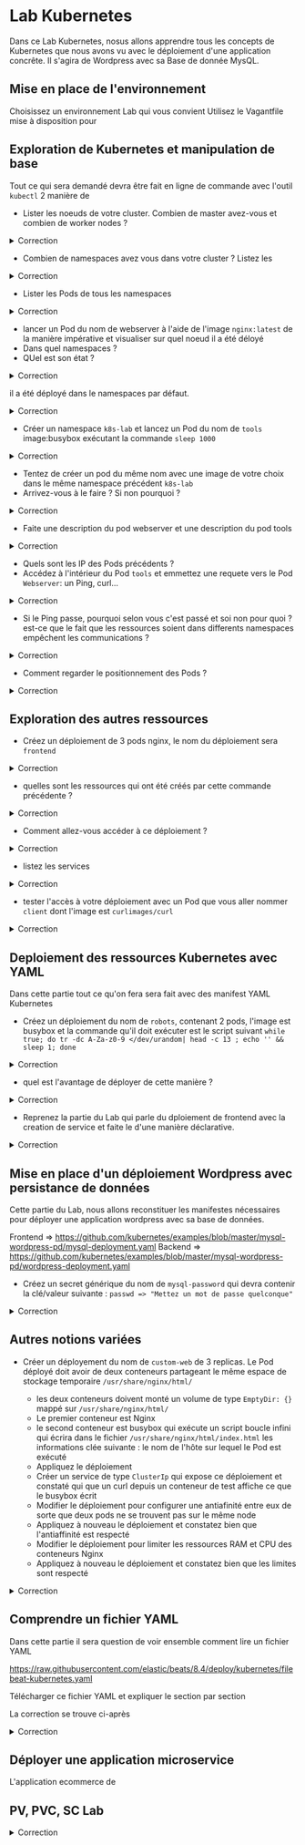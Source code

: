 # Lab Kubernetes

Dans ce Lab Kubernetes, nosus allons apprendre tous les concepts de Kubernetes que nous avons vu avec le déploiement d'une application concrête. Il s'agira de Wordpress avec sa Base de donnée MysQL.

## Mise en place de l'environnement

Choisissez un environnement Lab qui vous convient
Utilisez le Vagantfile mise à disposition pour 

## Exploration de Kubernetes et manipulation de base

Tout ce qui sera demandé devra être fait en ligne de commande avec l'outil `kubectl`
2 manière de 

* Lister les noeuds de votre cluster. Combien de master avez-vous et combien de worker nodes ?
<details><summary>Correction</summary>

```bash
  kubectl get nodes
```

</details>

* Combien de namespaces avez vous dans votre cluster ? Listez les
<details><summary>Correction</summary>

  ```bash
  kubectl get namespaces 
  ```

</details>

* Lister les Pods de tous les namespaces
<details><summary>Correction</summary>

```bash
kubectl get pods -A 
```

</details>

* lancer un Pod du nom de webserver à l'aide de l'image `nginx:latest` de la manière impérative et visualiser sur quel noeud il a été déloyé
* Dans quel namespaces ?
* QUel est son état ?
<details><summary>Correction</summary>

```bash
kubectl run webserver --image nginx
kubectl get pods -o wide
# cette commande affiche le nom des namespaces également
kubectl get pods -o wide -A
# describe
kubectl describe pod webserver
```

</details>

il a été déployé dans le namespaces par défaut. 
<details><summary>Correction</summary>

(Source https://kubernetes.io/fr/docs/concepts/overview/working-with-objects/namespaces/) Kubernetes démarre avec quatre namespaces initiaux:
- default Le namespace par défaut pour les objets sans mention d'autre namespace
- kube-system Le namespace pour les objets créés par Kubernetes lui-même
- kube-public Ce namespace est créé automatiquement et est visible par tous les utilisateurs (y compris ceux qui ne sont pas authentifiés). Ce namespace est principalement réservé à l'utilisation du cluster, au cas où certaines ressources devraient être disponibles publiquement dans l'ensemble du cluster. L'aspect public de ce namespace n'est qu'une convention, pas une exigence.
- kube-node-lease Ce namespace contient les objets de bail associés à chaque nœud, ce qui améliore les performances des pulsations du nœud à mesure que le cluster évolue.

Lorsque vous emettez des requètes Kubectl, il se connecte au Cluster avec des setting par défaut du Context. Il est possible de changer de manière permanent ce namespace par défaut en modifiant votre context de connection.
```bash
kubectl config set-context --current --namespace=<insert-namespace-name-here>
```

</details>

* Créer un namespace `k8s-lab` et lancez un Pod du nom de `tools` image:busybox exécutant la commande `sleep 1000`
<details><summary>Correction</summary>

```bash
kubectl create ns k8s-lab
kubectl run tools --image busybox -n k8s-lab -- sleep 1000
```

</details>

* Tentez de créer un pod du même nom avec une image de votre choix dans le même namespace précédent `k8s-lab`
* Arrivez-vous à le faire ? Si non pourquoi ?
<details><summary>Correction</summary>

Dans un namespace, le nom d'une ressource doit être unique, un peu comme dans un espace de nom DNS

</details>

* Faite une description du pod webserver et une description du pod tools
<details><summary>Correction</summary>

```bash
kubectl describe pods webserver
kubectl describe pods tools -n k8s-lab
```

</details>

* Quels sont les IP des Pods précédents ?
* Accédez à l'intérieur du Pod `tools` et emmettez une requete vers le Pod `Webserver`: un Ping, curl...
<details><summary>Correction</summary>

```bash
kubectl exec -it -n k8s-lab tool -- sh
/ # ping 192.168.118.29
PING 192.168.118.29 (192.168.118.29): 56 data bytes
64 bytes from 192.168.118.29: seq=0 ttl=63 time=0.268 ms
64 bytes from 192.168.118.29: seq=1 ttl=63 time=0.063 ms
```

</details>

* Si le Ping passe, pourquoi selon vous c'est passé et soi non pour quoi ? est-ce que le fait que les ressources soient dans differents namespaces empêchent les communications ?
<details><summary>Correction</summary>

Non, les namespaces ne limitent pas les communications

</details>

* Comment regarder le positionnement des Pods ?
<details><summary>Correction</summary>

Soit en faisant le Describe comme précédament ==>  il y'a une section `Node:             k8s-worker-1/192.168.56.12`
Soit en affichant les pods avec l'option `-o wide`
```bash
kubectl get pods -o wide
```

</details>

## Exploration des autres ressources

* Créez un déploiement de 3 pods nginx, le nom du déploiement sera `frontend`
<details><summary>Correction</summary>

```bash
kubectl create deployment frontend --image nginx --replicas 3
```

je peux modifier le deploiement en faisant `kubectl edit deployment frontend`

</details>

* quelles sont les ressources qui ont été créés par cette commande précédente ?
<details><summary>Correction</summary>

Lorsqu'un déploiement est créé, en dehors de la ressource deployment elle même, derrière une ressource Replicaset du même nom dérivé est créé
```bash
kubectl get deployment
kubectl get replicaset
NAME                     DESIRED   CURRENT   READY   AGE
frontend-7f9649877f      3         3         3       2m40s
```
Ce replicat va engendrer le nombre de pods exprimé dont les noms sont à leur tour dérivés du nom replicaset
```bash
kubectl get pods
NAME                           READY   STATUS             RESTARTS        AGE
frontend-7f9649877f-29c6c      1/1     Running            0               5m36s
frontend-7f9649877f-fq5v7      1/1     Running            0               5m36s
frontend-7f9649877f-pkjst      1/1     Running            0               5m36s
```

</details>

* Comment allez-vous accéder à ce déploiement ?
<details><summary>Correction</summary>

Un déploiement dans Kubernetes n'a du sens que pour le Control plane. Derrière le déploiement en réalité c'est des Pods/Conteneurs qui seront tangibles aux quels les utilisateurs devront accéder. Donc de ce fait pour accéder au déploiement créé, il suffira en fait d'accéder aux Pods/conteneurs individuels créés, et donc par leurs IPs. avec l'option `-o wide` ou le Describe vous pouvez obtenur leurs IPs.
Bien évidemment, c'est fastidieux car il faut manuellement les chercher.
Pour rendre facile l'accès de ces 3 Pods/conteneurs créés nous aurons besoin d'un object Service qui va configurer une sorte de loadbalancer entre les 3 pods.
Désormais donc, au lieu de chercher les iP des 3 conteneurs, il nous suffira d'accéder au endpoint du service et le tour est joué.
* Créer un service du nom de `frontend-http` de type ClusterIP qui expose le Déploiement `frontend` au port 80
```bash
kubectl expose deployment frontend --port=80 --target-port=80 --name=frontend-http
```

</details>

* listez les services
<details><summary>Correction</summary>

```bash
kubectl get service
```

</details>

* tester l'accès à votre déploiement avec un Pod que vous aller nommer `client` dont l'image est `curlimages/curl`
<details><summary>Correction</summary>

```bash
kubectl run client --rm  -it --image curlimages/curl -- sh
$ curl http://frontend-http
```

```bash
vagrant@k8s-master-1:~$ kubectl get all -n kube-system
NAME                                           READY   STATUS    RESTARTS       AGE
pod/calico-kube-controllers-566654d67d-lrgpn   1/1     Running   0              20h
pod/calico-node-gk6qg                          1/1     Running   5 (20h ago)    40d
pod/calico-node-ljmmc                          1/1     Running   6 (20h ago)    40d
pod/calico-node-qg7h7                          1/1     Running   5 (20h ago)    40d
pod/coredns-565d847f94-6lfhq                   1/1     Running   6 (20h ago)    40d
pod/coredns-565d847f94-bnqlv                   1/1     Running   6 (20h ago)    40d
pod/etcd-k8s-master-1                          1/1     Running   11 (20h ago)   40d
pod/kube-apiserver-k8s-master-1                1/1     Running   17 (20h ago)   40d
pod/kube-controller-manager-k8s-master-1       1/1     Running   2 (20h ago)    28d
pod/kube-proxy-g9s6l                           1/1     Running   5 (20h ago)    40d
pod/kube-proxy-m29bk                           1/1     Running   5 (20h ago)    40d
pod/kube-proxy-z7kn6                           1/1     Running   6 (20h ago)    40d
pod/kube-scheduler-k8s-master-1                1/1     Running   0              177m

# Dans notre environnement Kubernetes, il y'a un deploiment du nom de coredns qui implemente un DNS dans le Kubernetes. 
# Quand une ressources Service est créé avec son IP l'entré DNS correspondante est ajouté et Kube-proxy se charche dattribuer
# à chaque Pod créés le fichier /ets/resolv.conf. et c'est de cette manière que à partir de n'importe quel Pod on peut accéder à un service.

NAME               TYPE        CLUSTER-IP   EXTERNAL-IP   PORT(S)                  AGE
service/kube-dns   ClusterIP   10.96.0.10   <none>        53/UDP,53/TCP,9153/TCP   40d

NAME                         DESIRED   CURRENT   READY   UP-TO-DATE   AVAILABLE   NODE SELECTOR            AGE
daemonset.apps/calico-node   3         3         3       3            3           kubernetes.io/os=linux   40d
daemonset.apps/kube-proxy    3         3         3       3            3           kubernetes.io/os=linux   40d

NAME                                      READY   UP-TO-DATE   AVAILABLE   AGE
deployment.apps/calico-kube-controllers   1/1     1            1           40d
deployment.apps/coredns                   2/2     2            2           40d

NAME                                                 DESIRED   CURRENT   READY   AGE
replicaset.apps/calico-kube-controllers-566654d67d   1         1         1       40d
replicaset.apps/coredns-565d847f94                   2         2         2       40d
vagrant@k8s-master-1:~$ kubectl run client --rm  -it --image curlimages/curl -- sh
If you don't see a command prompt, try pressing enter.
/ $ cat /etc/resolv.conf
search default.svc.cluster.local svc.cluster.local cluster.local
nameserver 10.96.0.10
options ndots:5
/ $

```

Vous remarquerez que nous avons maintenant juste besoin du nom du service qui joue d'office le role de nom DNS de mon déploiement.
Lorsque le service est créé, Kube-proxy, Kubelet... mettent tout en oeuvre pour enregister un nom de domain du service et dans le conteneur/Pod le fichier /etc/resolv.conf indique le service DNs à contacter pour la résolution.

</details>

## Deploiement des ressources Kubernetes avec YAML

Dans cette partie tout ce qu'on fera sera fait avec des manifest YAML Kubernetes

* Créez un déploiement du nom de `robots`, contenant 2 pods, l'image est busybox et la commande qu'il doit exécuter est le script suivant `while true; do tr -dc A-Za-z0-9 </dev/urandom| head -c 13 ; echo '' && sleep 1; done`
<details><summary>Correction</summary>

Pour générer les fichier YAML correspondant, il existe une astuce simple qui est de combiner l'utilisation de kubectl avec l'option `--dry-run=client -o yaml` 
l'option `--dry-run=client`indique à l'PAI server que nous somme entrain de faire des simulations et qu'il ne devra pas créer la ressource
l'otion `- o yaml` est de dire que nous voulons un output de l'objet au format YAML. 

```bash
# Etape 1 => créer un fichier du script
$ cat << _EOF > script.sh
#!/bin/sh
while true; do tr -dc A-Za-z0-9 </dev/urandom| head -c 13 ; echo '' && sleep 1; done
_EOF 
$ kubectl create deployment robots --replicas 2  --dry-run=client -o yaml --image busybox -- /bin/sh -c "`cat script.sh`" > robots.yml
$ cat robots.yml
```
```yaml
apiVersion: apps/v1
kind: Deployment
metadata:
  creationTimestamp: null
  labels:
    app: robots
  name: robots
spec:
  replicas: 2
  selector:
    matchLabels:
      app: robots
  strategy: {}
  template:
    metadata:
      creationTimestamp: null
      labels:
        app: robots
    spec:
      containers:
      - command:
        - /bin/sh
        - -c
        - |-
          #!/bin/sh
          while true; do tr -dc A-Za-z0-9 </dev/urandom| head -c 13 ; echo '' && sleep 1; done
        image: busybox
        name: busybox
        resources: {}
status: {}
```

Pour déployer donc nous ferons
```bash
kubectl apply -f robots.yml
```
Normalement si le déploiement est bien fait, vous pouvez voir les logs des pods

```bash
$ kubectl logs -f robots-577dbd8d5d-25mdb
F1buq9n5dhonu
QpcV5rcnf5yqm
eSn3raQVvBf0T
TA92AZM9Asjqr
```

</details>

* quel est l'avantage de déployer de cette manière ?
<details><summary>Correction</summary>

Avec le Apply c'est la manière déclarative de déployer et c'est grâce à cela que nous pouvons faire du IaC => l'état **désiré** de notre Cluster est sauvegardé et toute modification autres que le Apply n'est pas accepé.
Vous pouvez également utiliser kubectl apply pour mettre à jour une ressource existante en modifiant les paramètres de configuration dans le fichier manifeste donné et le Reapply.

</details>

* Reprenez la partie du Lab qui parle du dploiement de frontend avec la creation de service et faite le d'une manière déclarative.

<details><summary>Correction</summary>
Pour avoir les infirmation sur les option d'une resources Kubernetes on peut se servir de `kubectl explain`
```bash
kubectl explain deployment 
kubectl explain deployment --recursive
```
</details>

## Mise en place d'un déploiement Wordpress avec persistance de données

Cette partie du Lab, nous allons reconstituer les manifestes nécessaires pour déployer une application wordpress avec sa base de données.

Frontend => https://github.com/kubernetes/examples/blob/master/mysql-wordpress-pd/mysql-deployment.yaml
Backend => https://github.com/kubernetes/examples/blob/master/mysql-wordpress-pd/wordpress-deployment.yaml 

* Créez un secret générique du nom de `mysql-password` qui devra contenir la clé/valeur suivante : `passwd => "Mettez un mot de passe quelconque"`

<details><summary>Correction</summary>

```bash
kubectl create secret generic my-secret --from-literal=passwd=MonPassroot01 --dry-run=client -o yaml
```
le fichier YAML généré est le suivant. Remarquez que c'est par ce que le type est secret que la valeur a été encodé en Base64. 
```yaml
apiVersion: v1
data:
  passwd: TW9uUGFzc3Jvb3QwMQ==
kind: Secret
metadata:
  creationTimestamp: null
  name: my-secret
```
Si vous exécuté cette commande par exemple vous verrai le password en clair. Au temps vous dire que les type Secret ne sont pas véritablement un moyen de sécuriser son mot de passe.
```bash
echo "TW9uUGFzc3Jvb3QwMQ==" | base64 --decode
MonPassroot01
```
ou bien ceci
```bash
$ kubectl -n mynamespace get secrets mysql-password \
    -o 'jsonpath={.data.passwd}' | base64 -d
SuperSecretPassword
```

```yaml
apiVersion: v1
data:
  password: cm9vdHJvb3QwMQ==
kind: Secret
metadata:
  creationTimestamp: null
  name: mysql-pass
---
apiVersion: v1
kind: Service
metadata:
  name: wordpress
  labels:
    app: wordpress
spec:
  ports:
    - port: 80
  selector:
    app: wordpress
    tier: frontend
  type: LoadBalancer
---
apiVersion: v1
kind: PersistentVolumeClaim
metadata:
  name: wp-pv-claim
  labels:
    app: wordpress
spec:
  accessModes:
    - ReadWriteOnce
  resources:
    requests:
      storage: 20Gi
---
apiVersion: apps/v1 #  for k8s versions before 1.9.0 use apps/v1beta2  and before 1.8.0 use extensions/v1beta1
kind: Deployment
metadata:
  name: wordpress
  labels:
    app: wordpress
spec:
  selector:
    matchLabels:
      app: wordpress
      tier: frontend
  strategy:
    type: RollingUpdate
  template:
    metadata:
      labels:
        app: wordpress
        tier: frontend
    spec:
      containers:
      - image: wordpress:4.8-apache
        name: wordpress
        env:
        - name: WORDPRESS_DB_HOST
          value: wordpress-mysql
        - name: WORDPRESS_DB_PASSWORD
          valueFrom:
            secretKeyRef:
              name: mysql-pass
              key: password
        ports:
        - containerPort: 80
          name: wordpress
        volumeMounts:
        - name: wordpress-persistent-storage
          mountPath: /var/www/html
      volumes:
      - name: wordpress-persistent-storage
        persistentVolumeClaim:
          claimName: wp-pv-claim
```

```yaml
apiVersion: v1
kind: Service
metadata:
  name: wordpress-mysql
  labels:
    app: wordpress
spec:
  ports:
    - port: 3306
  selector:
    app: wordpress
    tier: mysql
  clusterIP: None
---
apiVersion: v1
kind: PersistentVolumeClaim
metadata:
  name: mysql-pv-claim
  labels:
    app: wordpress
spec:
  accessModes:
    - ReadWriteOnce
  resources:
    requests:
      storage: 20Gi
---
apiVersion: apps/v1 # for k8s versions before 1.9.0 use apps/v1beta2  and before 1.8.0 use extensions/v1beta1
kind: Deployment
metadata:
  name: wordpress-mysql
  labels:
    app: wordpress
spec:
  selector:
    matchLabels:
      app: wordpress
      tier: mysql
  strategy:
    type: Recreate
  template:
    metadata:
      labels:
        app: wordpress
        tier: mysql
    spec:
      containers:
      - image: mysql:5.6
        name: mysql
        env:
        - name: MYSQL_ROOT_PASSWORD
          valueFrom:
            secretKeyRef:
              name: mysql-pass
              key: password
        livenessProbe:
          tcpSocket:
            port: 3306
        ports:
        - containerPort: 3306
          name: mysql
        volumeMounts:
        - name: mysql-persistent-storage
          mountPath: /var/lib/mysql
      volumes:
      - name: mysql-persistent-storage
        persistentVolumeClaim:
          claimName: mysql-pv-claim
```


```bash
$ kubectl apply -f front-wordpress.yml                                                                                ✔ ╱ base  ╱ at mawaki-k8s-lab ⎈ ╱ at 16:28:37 
secret/mysql-pass created
service/wordpress created
persistentvolumeclaim/wp-pv-claim created
deployment.apps/wordpress created

$ kubectl apply -f back-wordpress.yml                                                                     ✔ ╱ took 3s  ╱ base  ╱ at mawaki-k8s-lab ⎈ ╱ at 16:26:37 
service/wordpress-mysql created
persistentvolumeclaim/mysql-pv-claim created
deployment.apps/wordpress-mysql created

$ kubectl get deployment,pods,svc,secret,pvc,pv,sc                                                                    ✔ ╱ base  ╱ at mawaki-k8s-lab ⎈ ╱ at 16:28:50 
NAME                              READY   UP-TO-DATE   AVAILABLE   AGE
deployment.apps/wordpress         1/1     1            1           35s
deployment.apps/wordpress-mysql   1/1     1            1           2m37s

NAME                                   READY   STATUS    RESTARTS   AGE
pod/pvlab                              1/1     Running   0          57m
pod/wordpress-5994d99f46-fddjd         1/1     Running   0          35s
pod/wordpress-mysql-7fc5cb7ccc-fkckl   1/1     Running   0          2m37s

NAME                      TYPE           CLUSTER-IP    EXTERNAL-IP   PORT(S)        AGE
service/kubernetes        ClusterIP      10.4.16.1     <none>        443/TCP        12h
service/wordpress         LoadBalancer   10.4.30.247   34.71.81.82   80:32020/TCP   35s
service/wordpress-mysql   ClusterIP      None          <none>        3306/TCP       2m37s

NAME                         TYPE                                  DATA   AGE
secret/default-token-r4p9c   kubernetes.io/service-account-token   3      12h
secret/mysql-pass            Opaque                                1      36s

NAME                                   STATUS   VOLUME                                     CAPACITY   ACCESS MODES   STORAGECLASS   AGE
persistentvolumeclaim/mysql-pv-claim   Bound    pvc-4d312cf3-609b-45c4-8e24-8de879dc2da3   20Gi       RWO            standard       2m37s
persistentvolumeclaim/pvc1             Bound    pvc-5bd5facd-2532-4789-bc25-f37337b004ec   3Gi        RWO            premium-rwo    58m
persistentvolumeclaim/wp-pv-claim      Bound    pvc-26903e6a-48aa-438f-8f86-8de264c38e67   20Gi       RWO            standard       35s

NAME                                                        CAPACITY   ACCESS MODES   RECLAIM POLICY   STATUS   CLAIM                    STORAGECLASS   REASON   AGE
persistentvolume/pvc-26903e6a-48aa-438f-8f86-8de264c38e67   20Gi       RWO            Delete           Bound    default/wp-pv-claim      standard                31s
persistentvolume/pvc-4d312cf3-609b-45c4-8e24-8de879dc2da3   20Gi       RWO            Delete           Bound    default/mysql-pv-claim   standard                2m33s
persistentvolume/pvc-5bd5facd-2532-4789-bc25-f37337b004ec   3Gi        RWO            Delete           Bound    default/pvc1             premium-rwo             57m

NAME                                             PROVISIONER             RECLAIMPOLICY   VOLUMEBINDINGMODE      ALLOWVOLUMEEXPANSION   AGE
storageclass.storage.k8s.io/premium-rwo          pd.csi.storage.gke.io   Delete          WaitForFirstConsumer   true                   12h
storageclass.storage.k8s.io/standard (default)   kubernetes.io/gce-pd    Delete          Immediate              true                   12h
storageclass.storage.k8s.io/standard-rwo         pd.csi.storage.gke.io   Delete          WaitForFirstConsumer   true                   12h
```

On accède avec l'IP public du loadBalancer 34.71.81.82 => Ok succès de connexion

</details>


## Autres notions variées

* Créer un déployement du nom de `custom-web` de 3 replicas. Le Pod déployé doit avoir de deux conteneurs partageant le même espace de stockage temporaire `/usr/share/nginx/html/`
  
  * les deux conteneurs doivent monté un volume de type `EmptyDir: {}` mappé sur `/usr/share/nginx/html/`
  * Le premier conteneur est Nginx
  * le second conteneur est busybox qui exécute un script boucle infini qui écrira dans le fichier `/usr/share/nginx/html/index.html` les informations clée suivante : le nom de l'hôte sur lequel le Pod est exécuté
  * Appliquez le déploiement 
  * Créer un service de type `ClusterIp` qui expose ce déploiement et constaté qui que un curl depuis un conteneur de test affiche ce que le busybox écrit
  * Modifier le déploiement pour configurer une antiafinité entre eux de sorte que deux pods ne se trouvent pas sur le même node
  * Appliquez à nouveau le déploiement et constatez bien que l'antiaffinité est respecté
  * Modifier le déploiement pour limiter les ressources RAM et CPU des conteneurs Nginx
  * Appliquez à nouveau le déploiement et constatez bien que les limites sont respecté


<details><summary>Correction</summary>

```yaml
---
apiVersion: v1
kind: Service
metadata:
  name: custom-web
  labels:
    app: custom-web
spec:
  ports:
    - port: 80
  selector:
    app: custom-web
  type: LoadBalancer
---
apiVersion: apps/v1
kind: Deployment
metadata:
  creationTimestamp: null
  labels:
    app: custom-web
  name: custom-web
spec:
  replicas: 4
  selector:
    matchLabels:
      app: custom-web
  strategy: {}
  template:
    metadata:
      creationTimestamp: null
      labels:
        app: custom-web
    spec:
      containers:
      - command:
        - /bin/sh
        - -c
        - |-
          #!/bin/sh
                while true; do tr -dc A-Za-z0-9 </dev/urandom| head -c 13 >> /usr/share/nginx/html/index.html  ; echo ' running on : '>> /usr/share/nginx/html/index.html; echo  ${NODE_NAME} >> /usr/share/nginx/html/index.html && sleep 5; done
          # echo Blah > /usr/share/nginx/html/index.html
          #echo '${NODE_NAME}' >> /usr/share/nginx/html/index.html
        image: busybox
        name: busybox
        env:
        - name: NODE_NAME
          valueFrom:
            fieldRef:
              fieldPath: spec.nodeName
        volumeMounts:
        - name: htmldir
          mountPath: /usr/share/nginx/html/
      - image: nginx
        name: nginx
        volumeMounts:
        - name: htmldir
          mountPath: /usr/share/nginx/html/
      volumes:
      - name: htmldir
        emptyDir: {}
```

```bash
$ kubectl apply -f custom-web.yml
service/custom-web created
deployment.apps/custom-web configured

$ kubectl logs custom-web-58f86dc44-8ghgq -c nginx                                                                  1 ✘ ╱ base  ╱ at mawaki-k8s-lab ⎈ ╱ at 16:48:19 
/docker-entrypoint.sh: /docker-entrypoint.d/ is not empty, will attempt to perform configuration
/docker-entrypoint.sh: Looking for shell scripts in /docker-entrypoint.d/
/docker-entrypoint.sh: Launching /docker-entrypoint.d/10-listen-on-ipv6-by-default.sh
10-listen-on-ipv6-by-default.sh: info: Getting the checksum of /etc/nginx/conf.d/default.conf
10-listen-on-ipv6-by-default.sh: info: Enabled listen on IPv6 in /etc/nginx/conf.d/default.conf
/docker-entrypoint.sh: Launching /docker-entrypoint.d/20-envsubst-on-templates.sh
/docker-entrypoint.sh: Launching /docker-entrypoint.d/30-tune-worker-processes.sh
/docker-entrypoint.sh: Configuration complete; ready for start up
2022/10/05 14:42:33 [notice] 1#1: using the "epoll" event method
2022/10/05 14:42:33 [notice] 1#1: nginx/1.23.1
2022/10/05 14:42:33 [notice] 1#1: built by gcc 10.2.1 20210110 (Debian 10.2.1-6)
2022/10/05 14:42:33 [notice] 1#1: OS: Linux 5.10.133+
2022/10/05 14:42:33 [notice] 1#1: getrlimit(RLIMIT_NOFILE): 1048576:1048576
2022/10/05 14:42:33 [notice] 1#1: start worker processes
2022/10/05 14:42:33 [notice] 1#1: start worker process 31
2022/10/05 14:42:33 [notice] 1#1: start worker process 32
10.128.0.13 - - [05/Oct/2022:14:45:46 +0000] "GET / HTTP/1.1" 200 2960 "-" "Mozilla/5.0 (Macintosh; Intel Mac OS X 10_15_7) AppleWebKit/537.36 (KHTML, like Gecko) Chrome/106.0.0.0 Safari/537.36" "-"
10.128.0.13 - - [05/Oct/2022:14:45:46 +0000] "GET /favicon.ico HTTP/1.1" 404 555 "http://35.223.150.115/" "Mozilla/5.0 (Macintosh; Intel Mac OS X 10_15_7) AppleWebKit/537.36 (KHTML, like Gecko) Chrome/106.0.0.0 Safari/537.36" "-"
2022/10/05 14:45:46 [error] 31#31: *1 open() "/usr/share/nginx/html/favicon.ico" failed (2: No such file or directory), client: 10.128.0.13, server: localhost, request: "GET /favicon.ico HTTP/1.1", host: "35.223.150.115", referrer: "http://35.223.150.115/"
```

</details>


## Comprendre un fichier YAML

Dans cette partie il sera question de voir ensemble comment lire un fichier YAML

https://raw.githubusercontent.com/elastic/beats/8.4/deploy/kubernetes/filebeat-kubernetes.yaml

Télécharger ce fichier YAML et expliquer le section par section

La correction se trouve ci-après

<details><summary>Correction</summary>

```yaml
# les --- que vous voyez représentent à chaque le début d'un Fichier YAML. Donc vous comprenez qu'il y'a 9 resources Kubernetes à déployer ou encore 9 fichier YAML contenus dans ce seul fichier.
# Une astuce pour bien lire ce genre de fichier est de chercher à voir quel type de Workload resource on veux déployer ? Est-ce : une Pod? Un Déploiement ? un StatefulSet ? un DaemonSet ?
# une fois que vous avez répéré de quoi il s'agit je vous recommande de commencer par ce manifest. Dans ce cas précis, il s'agit d'un DaemonSet. Donc commençons par là. Pourquoi ?
# Parce que Kubernetes est un orchestrateur de conteneurs et l'objectif d'utiliser Kubernetes ce n'est pas de jouer avec tout type de resources sans aucun but derrière. Mais plutôt de faire en sorte que chaque ressource qui sera créer réponde à un But: celui de déployer des Pods pour assurer le service voulu dans un environnement sécurisé désiré.
# Donc commencer par le DaemonSet nous donne déjà une idée de ce que ce manifeste fera: Assurer la mise en place d'un Pod qui tournera sur chaque noeud (Revoir e que c'est qu'un [DaemonSet ici](https://kubernetes.io/docs/concepts/workloads/controllers/daemonset/))
# Liser les commentaires dans les manifestes dans l'ordre suivant :
#      1. manifest de DaemonSet ==> Allons y 
#      2. Manifest de ServiceAccount ==> Allons y 
---
apiVersion: v1
kind: ConfigMap
metadata:
  name: filebeat-config
  namespace: kube-system
  labels:
    k8s-app: filebeat
data:
  filebeat.yml: |-          # Lorsqu'un configMap débute de la sorte ==> alors c'est le contenu du fichier qui est mis. et ce fichier peut être monté dans un Pod
    filebeat.inputs:
    - type: container
      paths:
        - /var/log/containers/*.log
      processors:
        - add_kubernetes_metadata:
            host: ${NODE_NAME}
            matchers:
            - logs_path:
                logs_path: "/var/log/containers/"

    # To enable hints based autodiscover, remove `filebeat.inputs` configuration and uncomment this:
    #filebeat.autodiscover:
    #  providers:
    #    - type: kubernetes
    #      node: ${NODE_NAME}
    #      hints.enabled: true
    #      hints.default_config:
    #        type: container
    #        paths:
    #          - /var/log/containers/*${data.kubernetes.container.id}.log

    processors:
      - add_cloud_metadata:
      - add_host_metadata:

    cloud.id: ${ELASTIC_CLOUD_ID}
    cloud.auth: ${ELASTIC_CLOUD_AUTH}

    output.elasticsearch:
      hosts: ['${ELASTICSEARCH_HOST:elasticsearch}:${ELASTICSEARCH_PORT:9200}']
      username: ${ELASTICSEARCH_USERNAME}
      password: ${ELASTICSEARCH_PASSWORD}
---
apiVersion: apps/v1
kind: DaemonSet # Il s'agit d'un DaemonSet
metadata:
  name: filebeat
  namespace: kube-system # le pods sera déployer dans le namespace kube-system
  labels:
    k8s-app: filebeat   # Ce DaemonSet portera ce label filebeat
spec:
  selector:
    matchLabels:
      k8s-app: filebeat # Le Selector du DaemonSet est les Template qui porteront ce label précis 
  template:         # Début du template
    metadata:
      labels:
        k8s-app: filebeat   # Le label auquel fait référence DaemonSet dans les Selector plus haut.
    spec:
      serviceAccountName: filebeat      # Le service account filebeat est le compte service avec le quel le pod va emettre ses requettes dans le Cluster. Quand vous voyez cette ligne, vous dévinez du coup qu'ils doivent avoir inclu un manifest qui crée ce ServiceAccount filebeat. c'est le Dernier Manifest. vous pous pouvez aller jeter un coup d'oeil et revenir 
      terminationGracePeriodSeconds: 30     # L'application à l'intérieur du Pod dispose de 30s de temps pour se terminer (terminationGracePeriodSeconds). Le minuteur démarre lorsque le hook de préarrêt est appelé ou lorsque le signal TERM est envoyé si aucun hook n'est défini. Si le processus est toujours en cours d'exécution après l'expiration de ce délai de grâce, il est arrêté de force par le signal KILL. Cela met fin au conteneur.
      hostNetwork: true     # Ce pod va s'exécuter dans le réseau hôte du node où il est déployé. La conséquence c'est que le pod pourra alors utiliser l'espace de noms du réseau et les ressources réseau du node, le pod peut accéder Lo, écouter les adresses et surveiller le trafic des autres pods sur le node.
      dnsPolicy: ClusterFirstWithHostNet # Ceci doit être explicitement spécifier quant l'option hostNetwork: true est utilisé. Ceci garantit le fait qu'il puisse résoudre les noms de services ou resources internes à Kubernetes. Par défaut, le fichier de configuration DNS vers lequel pointe l'indicateur --resolv-conf du kubelet est configuré pour les workload s'exécutant avec :hostNetwork. 
      containers:
      - name: filebeat  # le nom de notre conteneur
        image: docker.elastic.co/beats/filebeat:8.4.3   # l'image qui sera télécharger. avec la commande qui sera exécutée
        args: [
          "-c", "/etc/filebeat.yml",
          "-e",
        ]
        env:                                      # On charge dans le Pod les variables d'environnements suivante. Piurcertaine variables la valeur est donnée immédiatement et pour NODE_NAME il est pris de l'environement système de Kubernetes.
        - name: ELASTICSEARCH_HOST
          value: elasticsearch
        - name: ELASTICSEARCH_PORT
          value: "9200"
        - name: ELASTICSEARCH_USERNAME
          value: elastic
        - name: ELASTICSEARCH_PASSWORD
          value: changeme
        - name: ELASTIC_CLOUD_ID
          value:
        - name: ELASTIC_CLOUD_AUTH
          value:
        - name: NODE_NAME
          valueFrom:
            fieldRef:
              fieldPath: spec.nodeName
        securityContext:        # Le Pod s'exécutera avec les droit Root
          runAsUser: 0
          # If using Red Hat OpenShift uncomment this:
          #privileged: true
        resources:      # Le Pod s'exécutera avec une limitation de resources RAM et CPU mentionné. le Request c'est le minimum qui est exigé. la conséquene de ça est que si un node n'a pas suffisemnt de ressource minimale exigée le pod ne se lancera pas sur ce node
          limits:
            memory: 200Mi
          requests:
            cpu: 100m
            memory: 100Mi
        volumeMounts:           # Des volumes sont déclarés
        - name: config          # Ce volument n'est pas un volume de donnée quelconque mais un fichier qui sera placé dans le Pod
          mountPath: /etc/filebeat.yml
          readOnly: true
          subPath: filebeat.yml
        - name: data            # Volume de données monté
          mountPath: /usr/share/filebeat/data
        - name: varlibdockercontainers
          mountPath: /var/lib/docker/containers
          readOnly: true
        - name: varlog
          mountPath: /var/log
          readOnly: true
      volumes:                 # Les volumes montés sont déclarés ici.
      - name: config           # Ce volumes est particulier. En fait c'est un Config Map (le premier manifest) qui a déclare une variable en tant que fichier. Il sera monté avec les droits spécifiés
        configMap:
          defaultMode: 0640
          name: filebeat-config
      - name: varlibdockercontainers    # On monte un Directory du Node /var/lib/docker/containers dans le conteneur en suivant le même chemin (voir plus haut)
        hostPath:
          path: /var/lib/docker/containers
      - name: varlog                   # Pareil également On monte un Directory du Node /var/log dans le conteneur en suivant le même chemin (voir plus haut)
        hostPath:
          path: /var/log
      # data folder stores a registry of read status for all files, so we don't send everything again on a Filebeat pod restart
      - name: data
        hostPath:                     # Le Pod persistera certaines données dans ce directory qui sera créé sur le node si ce dernier n'existe pas. (Option DirectoryOrCreate)
          # When filebeat runs as non-root user, this directory needs to be writable by group (g+w).
          path: /var/lib/filebeat-data
          type: DirectoryOrCreate
---
apiVersion: rbac.authorization.k8s.io/v1  # Le ClusterRoles plus bas "filebeat" sera à présent associés à un compte et ce compte c'est le ServiceAccount filebeat
kind: ClusterRoleBinding
metadata:
  name: filebeat
subjects:
- kind: ServiceAccount
  name: filebeat
  namespace: kube-system
roleRef:
  kind: ClusterRole
  name: filebeat
  apiGroup: rbac.authorization.k8s.io
---
apiVersion: rbac.authorization.k8s.io/v1   # Le roles plus bas "filebeat" sera à présent associés à un compte et ce compte c'est le ServiceAccount filebeat
kind: RoleBinding
metadata:
  name: filebeat
  namespace: kube-system
subjects:
  - kind: ServiceAccount
    name: filebeat
    namespace: kube-system
roleRef:
  kind: Role
  name: filebeat
  apiGroup: rbac.authorization.k8s.io
---
apiVersion: rbac.authorization.k8s.io/v1   # Le roles plus bas "filebeat-kubeadm-config" sera à présent associé à un compte et ce compte c'est le ServiceAccount filebeat
kind: RoleBinding
metadata:
  name: filebeat-kubeadm-config
  namespace: kube-system
subjects:
  - kind: ServiceAccount
    name: filebeat
    namespace: kube-system
roleRef:
  kind: Role
  name: filebeat-kubeadm-config
  apiGroup: rbac.authorization.k8s.io
---
apiVersion: rbac.authorization.k8s.io/v1    # Definition d'un ClusterRole. La particularité c'est qu'un clusterrole n'est pas limité à un namespace
kind: ClusterRole
metadata:
  name: filebeat
  labels:
    k8s-app: filebeat
rules:
- apiGroups: [""] # "" indicates the core API group
  resources:
  - namespaces
  - pods
  - nodes
  verbs:
  - get
  - watch
  - list
- apiGroups: ["apps"]
  resources:
    - replicasets
  verbs: ["get", "list", "watch"]
- apiGroups: ["batch"]
  resources:
    - jobs
  verbs: ["get", "list", "watch"]
---
apiVersion: rbac.authorization.k8s.io/v1        # Voir L'explication du role suivant 
kind: Role
metadata:
  name: filebeat
  # should be the namespace where filebeat is running
  namespace: kube-system
  labels:
    k8s-app: filebeat
rules:
  - apiGroups:
      - coordination.k8s.io
    resources:
      - leases
    verbs: ["get", "create", "update"]
---
apiVersion: rbac.authorization.k8s.io/v1        # La définition d'un Role. qui sera créer dans le namespace kube-system. Juste pour rappel, un Role a pour scope namespace, en dehors de ce namespace ce compte n'a pas de droits
kind: Role
metadata:
  name: filebeat-kubeadm-config
  namespace: kube-system
  labels:
    k8s-app: filebeat
rules:                                      # La règle de ce Role c'est qu'il donne accès à la ressource du nom de kubeadm-config le Pouvoir de Lecture (GET)
  - apiGroups: [""]
    resources:
      - configmaps
    resourceNames:
      - kubeadm-config
    verbs: ["get"]
---
apiVersion: v1
kind: ServiceAccount               # Aussi simple que ça, on crée un compte de service ( service account) auquel on donnera les droit Role et des droits Cluster (ClusterRole)
metadata:
  name: filebeat
  namespace: kube-system
  labels:
    k8s-app: filebeat
---
```

</details>

## Déployer une application microservice

L'application ecommerce de 


## PV, PVC, SC Lab

<details><summary>Correction</summary>

```yaml
apiVersion: v1
kind: PersistentVolume
metadata:
  name: pv1
spec:
  capacity:
    storage: 10Gi
  volumeMode: Filesystem
  accessModes:
  - ReadWriteOnce
  persistentVolumeReclaimPolicy: Delete
  storageClassName: 
  local:
    path: /opt
  nodeAffinity:
    required:
      nodeSelectorTerms:
      - matchExpressions:
        - key: kubernetes.io/hostname
          operator: In
          values:
          - k8s-worker-1
          - k8s-worker-2
---
apiVersion: v1
kind: PersistentVolumeClaim
metadata:
  name: pvc1
spec:
  accessModes:
    - ReadWriteOnce
  resources:
    requests:
      storage: 3Gi
---
apiVersion: v1
kind: Pod
metadata:
  name: pvlab
spec:
  containers:
    - name: pvlab-container
      image: nginx
      ports:
        - containerPort: 80
          name: "http-server"
      volumeMounts:
        - mountPath: "/usr/share/nginx/html"
          name: wew-storage
  volumes:
    - name: wew-storage
      persistentVolumeClaim:
        claimName: pvc1
```


```bash
vagrant@k8s-master-1:~$ kubectl apply -f pv1.yml
persistentvolume/pv1 created
vagrant@k8s-master-1:~$ kubectl get pv
NAME            CAPACITY   ACCESS MODES   RECLAIM POLICY   STATUS      CLAIM                                                STORAGECLASS   REASON   AGE
els-pv-volume   10Gi       RWO            Retain           Released    default/elasticsearch-data-quickstart-es-default-0                           27d
pv1             10Gi       RWO            Delete           Available                                                                                6s
vagrant@k8s-master-1:~$ vim pvc1.yml
vagrant@k8s-master-1:~$ kubectl apply -f pvc1.yml
persistentvolumeclaim/pvc1 created
vagrant@k8s-master-1:~$ kubectl get pv,pvc
NAME                             CAPACITY   ACCESS MODES   RECLAIM POLICY   STATUS     CLAIM                                                STORAGECLASS   REASON   AGE
persistentvolume/els-pv-volume   10Gi       RWO            Retain           Released   default/elasticsearch-data-quickstart-es-default-0                           27d
persistentvolume/pv1             10Gi       RWO            Delete           Bound      default/pvc1                                                                 117s

NAME                         STATUS   VOLUME   CAPACITY   ACCESS MODES   STORAGECLASS   AGE
persistentvolumeclaim/pvc1   Bound    pv1      10Gi       RWO                           7s
vagrant@k8s-master-1:~$
```


```bash
vagrant@k8s-master-1:~$ kubectl get pv
NAME            CAPACITY   ACCESS MODES   RECLAIM POLICY   STATUS     CLAIM                                                STORAGECLASS   REASON   AGE
els-pv-volume   10Gi       RWO            Retain           Released   default/elasticsearch-data-quickstart-es-default-0                           27d
pv1             10Gi       RWO            Delete           Bound      default/pvc1                                                                 2m35s
vagrant@k8s-master-1:~$ kubectl get pvc
NAME   STATUS   VOLUME   CAPACITY   ACCESS MODES   STORAGECLASS   AGE
pvc1   Bound    pv1      10Gi       RWO                           47s
vagrant@k8s-master-1:~$ vim pvlab-pod.ymal
vagrant@k8s-master-1:~$ kubectl apply -f pvlab-pod.ymal
pod/pvlab created
vagrant@k8s-master-1:~$ kubectl get pods
NAME                        READY   STATUS    RESTARTS   AGE
elastic1                    1/1     Running   0          4h39m
frontend-86d67d9884-5f6zr   1/1     Running   0          117m
frontend-86d67d9884-dftl2   1/1     Running   0          117m
nginx-pod                   1/1     Running   0          4h38m
pvlab                       1/1     Running   0          45s
robots-68548b4489-7hrrn     1/1     Running   0          52m
robots-68548b4489-tqvjw     1/1     Running   0          52m
web1                        1/1     Running   0          4h51m
webserver                   1/1     Running   0          135m
vagrant@k8s-master-1:~$ kubectl exec -it pvlab -- sh
# ls /usr/share/nginx/html
VBoxGuestAdditions-6.1.34  cni	containerd
# touch file-from-pod-pvlab
# touch /usr/share/nginx/html/file-from-pod-pvlab
#


## sur le node on voit bien que le ficher aparait
vagrant@k8s-worker-2:~$ ls /opt/
VBoxGuestAdditions-6.1.34  cni  containerd  file-from-pod-pvlab
vagrant@k8s-worker-2:~$
```

######### Storage Class

```yaml
---
apiVersion: v1
kind: PersistentVolumeClaim
metadata:
  name: pvc1
spec:
  storageClassName: premium-rwo
  accessModes:
    - ReadWriteOnce
  resources:
    requests:
      storage: 3Gi
---
apiVersion: v1
kind: PersistentVolumeClaim
metadata:
  name: pvc1
spec:
  accessModes:
    - ReadWriteOnce
  resources:
    requests:
      storage: 3Gi
---
apiVersion: v1
kind: Pod
metadata:
  name: pvlab
spec:
  containers:
    - name: pvlab-container
      image: nginx
      ports:
        - containerPort: 80
          name: "http-server"
      volumeMounts:
        - mountPath: "/usr/share/nginx/html"
          name: wew-storage
  volumes:
    - name: wew-storage
      persistentVolumeClaim:
        claimName: pvc1
```

```bash
$ kubectl get sc premium-rwo -o yaml
```
Résultat de la commande :

```yaml
allowVolumeExpansion: true
apiVersion: storage.k8s.io/v1
kind: StorageClass
metadata:
  annotations:
    components.gke.io/component-name: pdcsi
    components.gke.io/component-version: 0.11.8
    components.gke.io/layer: addon
  creationTimestamp: "2022-10-05T01:31:56Z"
  labels:
    addonmanager.kubernetes.io/mode: EnsureExists
    k8s-app: gcp-compute-persistent-disk-csi-driver
  name: premium-rwo
  resourceVersion: "608"
  uid: ddf2b6d2-ac71-4764-9658-509badd8a59b
parameters:
  type: pd-ssd
provisioner: pd.csi.storage.gke.io
reclaimPolicy: Delete
volumeBindingMode: WaitForFirstConsumer
```

Observons le fait que création de PVC et d'un Pod va engendrer la création du PV

```bash
$ kubectl apply -f pvc1.yml
# Nous avons créé le PVC

$ kubectl get sc,pv,pvc 
NAME                                             PROVISIONER             RECLAIMPOLICY   VOLUMEBINDINGMODE      ALLOWVOLUMEEXPANSION   AGE
storageclass.storage.k8s.io/premium-rwo          pd.csi.storage.gke.io   Delete          WaitForFirstConsumer   true                   11h
storageclass.storage.k8s.io/standard (default)   kubernetes.io/gce-pd    Delete          Immediate              true                   11h
storageclass.storage.k8s.io/standard-rwo         pd.csi.storage.gke.io   Delete          WaitForFirstConsumer   true                   11h

NAME                         STATUS    VOLUME   CAPACITY   ACCESS MODES   STORAGECLASS   AGE
persistentvolumeclaim/pvc1   Pending                                      premium-rwo    71s

# On voit que le PVC est en mode pending parce qu'il attend d'être consommé par un Pod (VOLUMEBINDINGMODE = WaitForFirstConsumer)

$ kubectl apply -f pod.yml

# On remarquera que quand le Pod devient Up il y'a des changements : création de PV et Status Bound, PVC passe de Status Pending à Bound 

$ kubectl get pods,sc,pv,pvc 
NAME        READY   STATUS    RESTARTS   AGE
pod/pvlab   1/1     Running   0          25s

NAME                                             PROVISIONER             RECLAIMPOLICY   VOLUMEBINDINGMODE      ALLOWVOLUMEEXPANSION   AGE
storageclass.storage.k8s.io/premium-rwo          pd.csi.storage.gke.io   Delete          WaitForFirstConsumer   true                   12h
storageclass.storage.k8s.io/standard (default)   kubernetes.io/gce-pd    Delete          Immediate              true                   11h
storageclass.storage.k8s.io/standard-rwo         pd.csi.storage.gke.io   Delete          WaitForFirstConsumer   true                   12h

NAME                                                        CAPACITY   ACCESS MODES   RECLAIM POLICY   STATUS   CLAIM          STORAGECLASS   REASON   AGE
persistentvolume/pvc-5bd5facd-2532-4789-bc25-f37337b004ec   3Gi        RWO            Delete           Bound    default/pvc1   premium-rwo             20s

NAME                         STATUS   VOLUME                                     CAPACITY   ACCESS MODES   STORAGECLASS   AGE
persistentvolumeclaim/pvc1   Bound    pvc-5bd5facd-2532-4789-bc25-f37337b004ec   3Gi        RWO            premium-rwo    92s

```

</details>